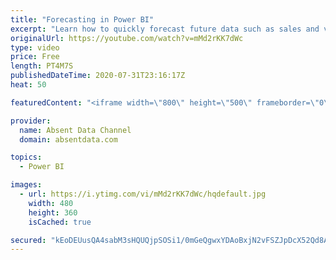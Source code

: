 ```yaml
---
title: "Forecasting in Power BI"
excerpt: "Learn how to quickly forecast future data such as sales and values with the analytics pane in Power BI."
originalUrl: https://youtube.com/watch?v=mMd2rKK7dWc
type: video
price: Free
length: PT4M7S
publishedDateTime: 2020-07-31T23:16:17Z
heat: 50

featuredContent: "<iframe width=\"800\" height=\"500\" frameborder=\"0\" src=\"https://www.youtube.com/embed/mMd2rKK7dWc\" allow=\"accelerometer; autoplay; encrypted-media; gyroscope; picture-in-picture\" allowfullscreen></iframe>"

provider:
  name: Absent Data Channel
  domain: absentdata.com

topics:
  - Power BI

images:
  - url: https://i.ytimg.com/vi/mMd2rKK7dWc/hqdefault.jpg
    width: 480
    height: 360
    isCached: true

secured: "kEoDEUusQA4sabM3sHQUQjpSOSi1/0mGeQgwxYDAoBxjN2vFSZJpDcX52Qd8Aw2jvX+YqvNvvp+DUuied/lpDhXZCugndNsMRJBTjAoQphrw8PNbE8M5AgB2WXS7waGLidP+YMeGXWq58/eiTLjWs8wIF85gTJYIJa+n1yiWe32+aGvN0PaiXY14srxSLbj2frCEzcMEiGO+j+RyCXOGMauvVNYVUwRyaSB7xNtaL9QKBmd4qTXiWe+NH36lYw1YfezSuIc0NxwJ/XLg3LHuqTfgOJtb0See5trbeDxIVzKVGpKcgDuACOMi3YDFB1nn7w7i/g2esjXF9undY73qLs3XIwIvwVtLIAf9zQyXeLtIJkOs+2sVNq6RurY1A1Cju4KzPXLKm526fyFwt9EpFbH0Ga8eBoexaQdeLo56o+o=;D0OJHHKbjEkVvs9VfNP1CA=="
---
```


